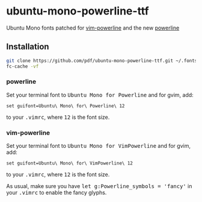 ubuntu-mono-powerline-ttf
=========================

Ubuntu Mono fonts patched for [vim-powerline](https://github.com/Lokaltog/vim-powerline/) and the new [powerline](https://github.com/Lokaltog/powerline/)

Installation
-------------------------
```bash
git clone https://github.com/pdf/ubuntu-mono-powerline-ttf.git ~/.fonts/ubuntu-mono-powerline-ttf
fc-cache -vf
```

### powerline ###

Set your terminal font to <tt>Ubuntu Mono for Powerline</tt> and for gvim, add:
```
set guifont=Ubuntu\ Mono\ for\ Powerline\ 12
```
to your <tt>.vimrc</tt>, where <tt>12</tt> is the font size.


### vim-powerline ###

Set your terminal font to <tt>Ubuntu Mono for VimPowerline</tt> and for gvim, add:
```
set guifont=Ubuntu\ Mono\ for\ VimPowerline\ 12
```
to your <tt>.vimrc</tt>, where <tt>12</tt> is the font size.

As usual, make sure you have <tt>let g:Powerline_symbols = 'fancy'</tt> in your
<tt>.vimrc</tt> to enable the fancy glyphs.

